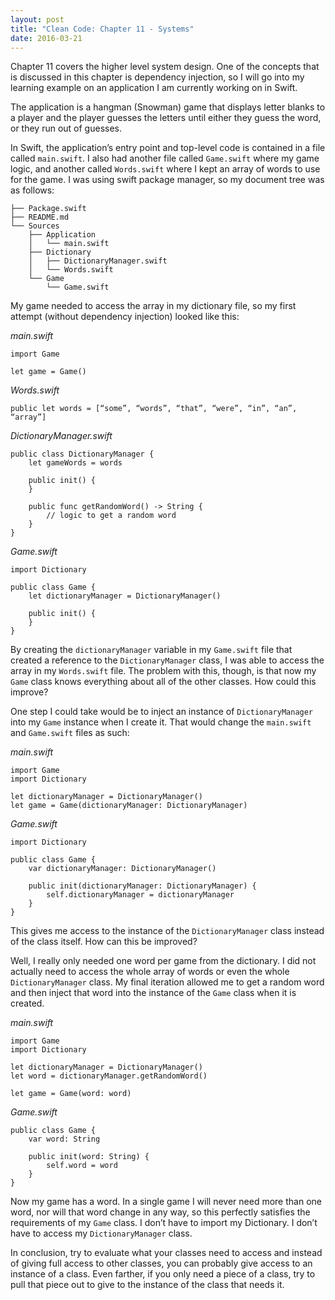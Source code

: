 ```yaml
---
layout: post
title: "Clean Code: Chapter 11 - Systems"
date: 2016-03-21
---
```


Chapter 11 covers the higher level system design. One of the concepts that is discussed in this chapter is dependency injection, so I will go into my learning example on an application I am currently working on in Swift. 

The application is a hangman (Snowman) game that displays letter blanks to a player and the player guesses the letters until either they guess the word, or they run out of guesses.

In Swift, the application’s entry point and top-level code is contained in a file called `main.swift`. I also had another file called `Game.swift` where my game logic, and another called `Words.swift` where I kept an array of words to use for the game. I was using swift package manager, so my document tree was as follows: 

```
├── Package.swift
├── README.md
└── Sources
    ├── Application
    │   └── main.swift
    ├── Dictionary
    │   ├── DictionaryManager.swift
    │   └── Words.swift
    └── Game
        └── Game.swift
```

My game needed to access the array in my dictionary file, so my first attempt (without dependency injection) looked like this: 

*main.swift*

```
import Game

let game = Game()
```

*Words.swift*

```
public let words = [“some”, “words”, “that”, “were”, “in”, “an”, “array”]
```

*DictionaryManager.swift*

```
public class DictionaryManager {
	let gameWords = words

	public init() {
	}

	public func getRandomWord() -> String {
		// logic to get a random word
	}
}
```


*Game.swift*

```
import Dictionary

public class Game {
	let dictionaryManager = DictionaryManager()

	public init() {
	}
}
```

By creating the `dictionaryManager` variable in my `Game.swift` file that created a reference to the `DictionaryManager` class, I was able to access the array in my `Words.swift` file. The problem with this, though, is that now my `Game` class knows everything about all of the other classes. How could this improve?

One step I could take would be to inject an instance of `DictionaryManager` into my `Game` instance when I create it. That would change the `main.swift` and `Game.swift` files as such:

*main.swift*

```
import Game
import Dictionary

let dictionaryManager = DictionaryManager()
let game = Game(dictionaryManager: DictionaryManager)
```

*Game.swift*

```
import Dictionary

public class Game {
	var dictionaryManager: DictionaryManager()

	public init(dictionaryManager: DictionaryManager) {
		self.dictionaryManager = dictionaryManager
	}
}
```

This gives me access to the instance of the `DictionaryManager` class instead of the class itself. How can this be improved?

Well, I really only needed one word per game from the dictionary. I did not actually need to access the whole array of words or even the whole `DictionaryManager` class. My final iteration allowed me to get a random word and then inject that word into the instance of the `Game` class when it is created. 

*main.swift*

```
import Game
import Dictionary

let dictionaryManager = DictionaryManager() 
let word = dictionaryManager.getRandomWord()

let game = Game(word: word)
```

*Game.swift*

```
public class Game {
	var word: String

	public init(word: String) {
		self.word = word
	}
}
```

Now my game has a word. In a single game I will never need more than one word, nor will that word change in any way, so this perfectly satisfies the requirements of my `Game` class. I don’t have to import my Dictionary. I don’t have to access my `DictionaryManager` class. 

In conclusion, try to evaluate what your classes need to access and instead of giving full access to other classes, you can probably give access to an instance of a class. Even farther, if you only need a piece of a class, try to pull that piece out to give to the instance of the class that needs it. 


